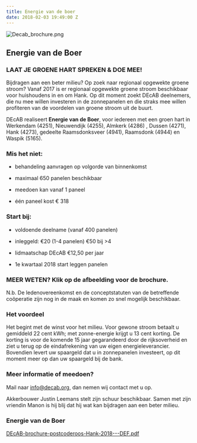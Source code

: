 ```yaml
---
title: Energie van de boer
date: 2018-02-03 19:49:00 Z
---
```


![Decab_brochure.png](/uploads/Decab_brochure.png)

## Energie van de Boer

### LAAT JE GROENE HART SPREKEN & DOE MEE!

Bijdragen aan een beter milieu? Op zoek naar regionaal opgewekte groene stroom? Vanaf 2017 is er regionaal opgewekte groene stroom beschikbaar voor huishoudens in en om Hank. Op dit moment zoekt DEcAB deelnemers, die nu mee willen investeren in de zonnepanelen en die straks mee willen profiteren van de voordelen van groene stroom uit de buurt.

DEcAB realiseert **Energie van de Boer**, voor iedereen met een groen hart in Werkendam (4251), Nieuwendijk (4255), Almkerk (4286) , Dussen (4271), Hank (4273), gedeelte Raamsdonksveer (4941), Raamsdonk (4944) en Waspik (5165).

### Mis het niet:

* behandeling aanvragen op volgorde van binnenkomst
  

* maximaal 650 panelen beschikbaar
  

* meedoen kan vanaf 1 paneel
  

* één paneel kost € 318

### Start bij:

* voldoende deelname (vanaf 400 panelen)

* inleggeld: €20 (1-4 panelen) €50 bij >4

* lidmaatschap DEcAB €12,50 per jaar

* 1e kwartaal 2018 start leggen panelen

### **MEER WETEN?** Klik op de afbeelding voor de brochure.

N.b. De ledenovereenkomst en de conceptstatuten van de betreffende coöperatie zijn nog in de maak en komen zo snel mogelijk beschikbaar.

### Het voordeel

Het begint met de winst voor het milieu. Voor gewone stroom betaalt u gemiddeld 22 cent kWh; met zonne-energie krijgt u 13 cent korting. De korting is voor de komende 15 jaar gegarandeerd door de rijksoverheid en ziet u terug op de eindafrekening van uw eigen energieleverancier. Bovendien levert uw spaargeld dat u in zonnepanelen investeert, op dit moment meer op dan uw spaargeld bij de bank.

### Meer informatie of meedoen?

Mail naar [info@decab.org](mailto:info@decab.org), dan nemen wij contact met u op.

Akkerbouwer Justin Leemans stelt zijn schuur beschikbaar.
Samen met zijn vriendin Manon is hij blij dat hij wat kan
bijdragen aan een beter milieu.

### Energie van de Boer

[DEcAB-brochure-postcoderoos-Hank-2018---DEF.pdf](/uploads/DEcAB-brochure-postcoderoos-Hank-2018---DEF.pdf)

